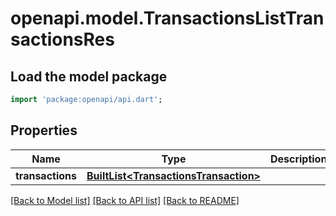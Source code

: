 # openapi.model.TransactionsListTransactionsRes

## Load the model package
```dart
import 'package:openapi/api.dart';
```

## Properties
Name | Type | Description | Notes
------------ | ------------- | ------------- | -------------
**transactions** | [**BuiltList&lt;TransactionsTransaction&gt;**](TransactionsTransaction.md) |  | 

[[Back to Model list]](../README.md#documentation-for-models) [[Back to API list]](../README.md#documentation-for-api-endpoints) [[Back to README]](../README.md)


